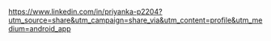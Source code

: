 https://www.linkedin.com/in/priyanka-p2204?utm_source=share&utm_campaign=share_via&utm_content=profile&utm_medium=android_app
